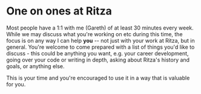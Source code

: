 # One on ones at Ritza

Most people have a 1:1 with me (Gareth) of at least 30 minutes every week. While we may discuss what you're working on etc during this time, the focus is on 
any way I can help **you** -- not just with your work at Ritza, but in general. You're welcome to come prepared with a list of things you'd like to discuss - 
this could be anything you want, e.g. your career development, going over your code or writing in depth, asking about Ritza's history and goals, or anything else.

This is your time and you're encouraged to use it in a way that is valuable for you.

